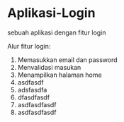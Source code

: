 # Aplikasi-Login
sebuah aplikasi dengan fitur login

Alur fitur login:
1. Memasukkan email dan password
2. Menvalidasi masukan
3. Menampilkan halaman home
4. asdfasdf
5. adsfasdfa
6. dfasdfasdf
7. asdfasdfasdf
8. asdfasdfasdf
